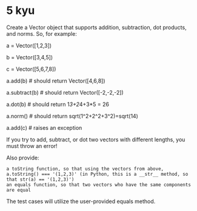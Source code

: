 # 5 kyu

Create a Vector object that supports addition, subtraction, dot products, and norms. So, for example:

a = Vector([1,2,3])

b = Vector([3,4,5])

c = Vector([5,6,7,8])

a.add(b) # should return Vector([4,6,8])

a.subtract(b) # should return Vector([-2,-2,-2])

a.dot(b) # should return 1*3+2*4+3*5 = 26

a.norm() # should return sqrt(1^2+2^2+3^2)=sqrt(14)

a.add(c) # raises an exception

If you try to add, subtract, or dot two vectors with different lengths, you must throw an error!

Also provide:

    a toString function, so that using the vectors from above, a.toString() === '(1,2,3)' (in Python, this is a __str__ method, so that str(a) == '(1,2,3)')
    an equals function, so that two vectors who have the same components are equal

The test cases will utilize the user-provided equals method.
